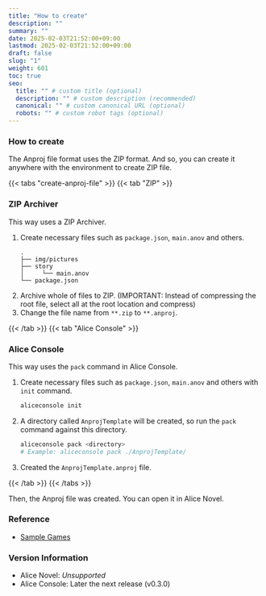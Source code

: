 ```yaml
---
title: "How to create"
description: ""
summary: ""
date: 2025-02-03T21:52:00+09:00
lastmod: 2025-02-03T21:52:00+09:00
draft: false
slug: "1"
weight: 601
toc: true
seo:
  title: "" # custom title (optional)
  description: "" # custom description (recommended)
  canonical: "" # custom canonical URL (optional)
  robots: "" # custom robot tags (optional)
---
```


### How to create

The Anproj file format uses the ZIP format. And so, you can create it anywhere with the environment to create ZIP file.

{{< tabs "create-anproj-file" >}}
{{< tab "ZIP" >}}

### ZIP Archiver

This way uses a ZIP Archiver.

1. Create necessary files such as `package.json`, `main.anov` and others.
    ```
    .
    ├── img/pictures
    ├── story
    │     └── main.anov
    └── package.json
    ```
1. Archive whole of files to ZIP. (IMPORTANT: Instead of compressing the root file, select all at the root location and compress)
1. Change the file name from `**.zip` to `**.anproj`.

{{< /tab >}}
{{< tab "Alice Console" >}}

### Alice Console

This way uses the `pack` command in Alice Console.

1. Create necessary files such as `package.json`, `main.anov` and others with `init` command.
    ```sh
    aliceconsole init
    ```
1. A directory called `AnprojTemplate` will be created, so run the `pack` command against this directory.
    ```sh
    aliceconsole pack <directory>
    # Example: aliceconsole pack ./AnprojTemplate/
    ```
1. Created the `AnprojTemplate.anproj` file.

{{< /tab >}}
{{< /tabs >}}

Then, the Anproj file was created. You can open it in Alice Novel.

### Reference

- [Sample Games](https://github.com/AliceNovel/SampleGames)

### Version Information

- Alice Novel: *Unsupported*
- Alice Console: Later the next release (v0.3.0)
